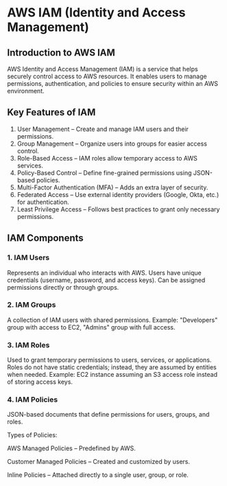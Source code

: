 # AWS IAM (Identity and Access Management)

## Introduction to AWS IAM
AWS Identity and Access Management (IAM) is a service that helps securely control access to AWS resources. It enables users to manage permissions, authentication, and policies to ensure security within an AWS environment.

## Key Features of IAM
1. User Management – Create and manage IAM users and their permissions.
2. Group Management – Organize users into groups for easier access control.
3. Role-Based Access – IAM roles allow temporary access to AWS services.
4. Policy-Based Control – Define fine-grained permissions using JSON-based policies.
5. Multi-Factor Authentication (MFA) – Adds an extra layer of security.
6. Federated Access – Use external identity providers (Google, Okta, etc.) for authentication.
7. Least Privilege Access – Follows best practices to grant only necessary permissions.

## IAM Components
### 1. IAM Users
Represents an individual who interacts with AWS.
Users have unique credentials (username, password, and access keys).
Can be assigned permissions directly or through groups.

### 2. IAM Groups
A collection of IAM users with shared permissions.
Example: "Developers" group with access to EC2, "Admins" group with full access.

### 3. IAM Roles
Used to grant temporary permissions to users, services, or applications.
Roles do not have static credentials; instead, they are assumed by entities when needed.
Example: EC2 instance assuming an S3 access role instead of storing access keys.

### 4. IAM Policies
JSON-based documents that define permissions for users, groups, and roles.
 
 Types of Policies:
 
  AWS Managed Policies – Predefined by AWS.

  Customer Managed Policies – Created and customized by users.
  
  Inline Policies – Attached directly to a single user, group, or role.
